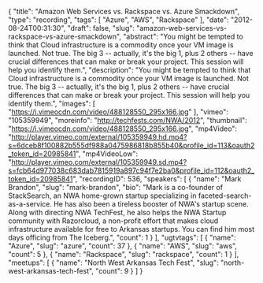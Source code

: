 {
  "title": "Amazon Web Services vs. Rackspace vs. Azure Smackdown",
  "type": "recording",
  "tags": [
    "Azure",
    "AWS",
    "Rackspace"
  ],
  "date": "2012-08-24T00:31:30",
  "draft": false,
  "slug": "amazon-web-services-vs-rackspace-vs-azure-smackdown",
  "abstract": "You might be tempted to think that Cloud infrastructure is a commodity once your VM image is launched. Not true. The big 3 -- actually, it's the big 1, plus 2 others -- have crucial differences that can make or break your project. This session will help you identify them.",
  "description": "You might be tempted to think that Cloud infrastructure is a commodity once your VM image is launched. Not true. The big 3 -- actually, it's the big 1, plus 2 others -- have crucial differences that can make or break your project. This session will help you identify them.",
  "images": [
    "https://i.vimeocdn.com/video/488128550_295x166.jpg"
  ],
  "vimeo": "105359949",
  "moreinfo": "http://techfests.com/NWA/2012",
  "thumbnail": "https://i.vimeocdn.com/video/488128550_295x166.jpg",
  "mp4Video": "http://player.vimeo.com/external/105359949.hd.mp4?s=6dceb8f100882b555df988a0475986818b855b40&profile_id=113&oauth2_token_id=20985841",
  "mp4VideoLow": "http://player.vimeo.com/external/105359949.sd.mp4?s=fcb64d977038c683dab7815919a897c94f7e2ba0&profile_id=112&oauth2_token_id=20985841",
  "recordingID": 536,
  "speakers": [
    {
      "name": "Mark Brandon",
      "slug": "mark-brandon",
      "bio": "Mark is a co-founder of StackSearch, an NWA home-grown startup specializing in faceted-search-as-a-service. He has also been a tireless booster of NWA's startup scene. Along with directing NWA TechFest, he also helps the NWA Startup community with Razorcloud, a non-profit effort that makes cloud infrastructure available for free to Arkansas startups. You can find him most days officing from The Iceberg.",
      "count": 1
    }
  ],
  "ugtvtags": [
    {
      "name": "Azure",
      "slug": "azure",
      "count": 37
    },
    {
      "name": "AWS",
      "slug": "aws",
      "count": 5
    },
    {
      "name": "Rackspace",
      "slug": "rackspace",
      "count": 1
    }
  ],
  "meetups": [
    {
      "name": "North West Arkansas Tech Fest",
      "slug": "north-west-arkansas-tech-fest",
      "count": 9
    }
  ]
}